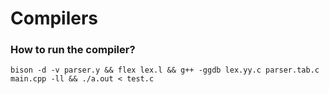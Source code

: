 # Compilers

### How to run the compiler?

``` 
bison -d -v parser.y && flex lex.l && g++ -ggdb lex.yy.c parser.tab.c main.cpp -ll && ./a.out < test.c
```

